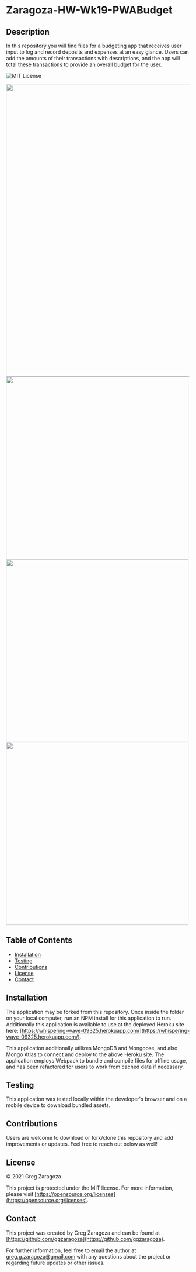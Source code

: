 # Zaragoza-HW-Wk19-PWABudget

## Description
In this repository you will find files for a budgeting app that receives user input to log and record deposits and expenses at an easy glance. Users can add the amounts of their transactions with descriptions, and the app will total these transactions to provide an overall budget for the user.

![MIT License](./badges/license-MIT-red.svg)

<img width="800" src="./screenshots/screenshot1.png">

<img width="500" src="./screenshots/IMG_8092.jpg">

<img width="500" src="./screenshots/IMG_8091.png">

<img width="500" src="./screenshots/IMG_8090.png">

## Table of Contents
- [Installation](#installation)
- [Testing](#testing)
- [Contributions](#contributions)
- [License](#license)
- [Contact](#contact)

## Installation
The application may be forked from this repository. Once inside the folder on your local computer, run an NPM install for this application to run. Additionally this application is available to use at the deployed Heroku site here: [https://whispering-wave-09325.herokuapp.com/](https://whispering-wave-09325.herokuapp.com/).

This application additionally utilizes MongoDB and Mongoose, and also Mongo Atlas to connect and deploy to the above Heroku site. The application employs Webpack to bundle and compile files for offline usage, and has been refactored for users to work from cached data if necessary.

## Testing
This application was tested locally within the developer's browser and on a mobile device to download bundled assets.

## Contributions
Users are welcome to download or fork/clone this repository and add improvements or updates. Feel free to reach out below as well!

## License
© 2021 Greg Zaragoza

This project is protected under the MIT license. For more information, please visit [https://opensource.org/licenses](https://opensource.org/licenses).

## Contact
This project was created by Greg Zaragoza and can be found at [https://github.com/ggzaragoza](https://github.com/ggzaragoza).

For further information, feel free to email the author at greg.g.zaragoza@gmail.com with any questions about the project or regarding future updates or other issues.